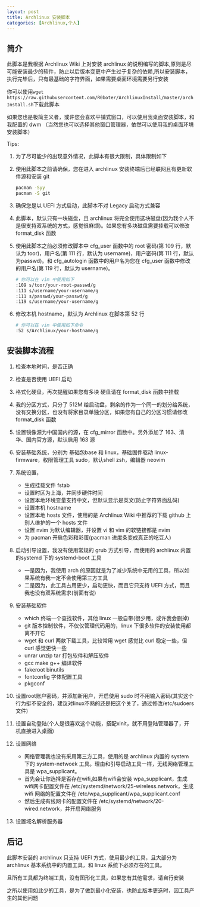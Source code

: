 ```yaml
---
layout: post
title: Archlinux 安装脚本
categories: [Archlinux,个人]
---
```


## 简介

此脚本是我根据 Archlinux Wiki 上对安装 archlinux 的说明编写的脚本,原则是尽可能安装最少的软件，防止以后版本变更中产生过于复杂的依赖,所以安装脚本，执行完毕后，只有最基础的字符界面，如果需要桌面环境需要另行安装

你可以使用`wget https://raw.githubusercontent.com/R0boter/ArchlinuxInstall/master/archInstall.sh`下载此脚本

如果您也是极简主义者，或许您会喜欢平铺式窗口，可以使用我桌面安装脚本，和我配置的 dwm （当然您也可以选择其他窗口管理器，依然可以使用我的桌面环境安装脚本）

Tips: 

1. 为了尽可能少的出现意外情况，此脚本有很大限制，具体限制如下

2. 使用此脚本之前请确保，您在进入 archlinux 安装终端后已经联网且有更新软件源和安装 git

    ```sh
    pacman -Syy
    pacman -S git
    ```

3. 确保您是以 UEFI 方式启动，此脚本不对 Legacy 启动方式兼容

4. 此脚本，默认只有一块磁盘，且 archlinux 将完全使用这块磁盘(因为我个人不是很支持双系统的方式，感觉很麻烦)。如果您有多块磁盘需要挂载可以修改 format_disk 函数

5. 使用此脚本之前必须修改脚本中 cfg_user 函数中的 root 密码(第 109 行，默认为 toor)，用户名(第 111 行，默认为 username)，用户密码(第 111 行，默认为passwd)。和 cfg_autologin 函数中的用户名为您在 cfg_user 函数中修改的用户名(第 119 行，默认为 username)。

    ```sh
    # 你可以在 vim 中使用如下
    :109 s/toor/your-root-passwd/g
    :111 s/username/your-username/g
    :111 s/passwd/your-passwd/g
    :119 s/username/your-username/g
    ```
6. 修改本机 hostname，默认为 Archlinux 在脚本第 52 行
    ```sh
    # 你可以在 vim 中使用如下命令
    :52 s/Archlinux/your-hostname/g
    ```

## 安装脚本流程

1. 检查本地时间，是否正确
2. 检查是否使用 UEFI 启动
3. 格式化硬盘，再次提醒如果您有多块 硬盘请在 format_disk 函数中挂载
4. 我的分区方式，只分了 512M 给启动盘，剩余的作为一个同一的划分给系统，没有交换分区，也没有将家目录单独分区，如果您有自己的分区习惯请修改 format_disk 函数

5. 设置镜像源为中国国内的源，在 cfg_mirror 函数中。另外添加了 163、清华、国内官方源，默认启用 163 源
6. 安装基础系统，分别为 基础包base 和 linux，基础固件驱动 linux-firmware，权限管理工具 sudo，默认shell  zsh，编辑器 neovim
7. 系统设置，
      - 生成挂载文件 fstab
      - 设置时区为上海，并同步硬件时间
      - 设置本地环境变量支持中文，但默认显示是英文(防止字符界面乱码)
      - 设置本机 hostname
      - 设置本地 hosts 文件，使用的是 Archlinux Wiki 中推荐的下载 github 上别人维护的一个 hosts 文件
      - 设置 nvim 为默认编辑器，并设置 vi 和 vim 的软链接都是 nvim
      - 为 pacman 开启色彩和彩蛋(pacman 进度条变成真正的吃豆人)
8. 启动引导设置，我没有使用常规的 grub 方式引导，而使用的 archlinux 内置的systemd 下的 systemd-boot 工具
      - 一是因为，我使用 arch 的原因就是为了减少系统中无用的工具，所以如果系统有我一定不会使用第三方工具
      - 二是因为，此工具占用更少，启动更快，而且它只支持 UEFI 方式，而且我也没有双系统需求(前面有说)
8. 安装基础软件
      - which 终端一个查找软件，其他 linux 一般自带(很少用，或许我会删掉)
      - git 版本控制软件，不仅仅管理代码用的，linux 下很多软件的安装使用都离不开它
      - wget 和 curl 两款下载工具，比较常用 wget 感觉比 curl 稳定一些，但 curl 感觉更快一些
      - unrar unzip tar 打包软件和解压软件
      - gcc make g++ 编译软件
      - fakeroot binutils 
      - fontconfig 字体配置工具
      - pkgconf
9. 设置root账户密码，并添加新用户，开启使用 sudo 时不用输入密码(其实这个行为挺不安全的，建议对linux不熟的还是把这个关了，通过修改/etc/sudoers 文件)
10. 设置自动登陆(个人是很喜欢这个功能，搭配xinit，就不用登陆管理器了，开机直接进入桌面)
11. 设置网络
      - 网络管理我也没有采用第三方工具，使用的是 archlinux 内置的 system 下的 system-netwoek 工具。理由和引导启动工具一样，无线网络管理工具是 wpa_supplicant。
      - 首先会让你选择是否存在wifi,如果有wifi会安装 wpa_supplicant，生成wifi网卡配置文件在 /etc/systemd/network/25-wireless.network，生成 wifi 网络的配置文件在 /etc/wpa_supplicant/wpa_supplicant.conf
      - 然后生成有线网卡的配置文件在 /etc/systemd/network/20-wired.network，并开启网络服务
12. 设置域名解析服务器

## 后记

此脚本安装的 archlinux 只支持 UEFI 方式，使用最少的工具，且大部分为 archlinux 基本系统中的内置工具，和 linux 系统下必须存在的工具。

且所有工具都为终端工具，没有图形化工具，如果您有其他需求，请自行安装

之所以使用如此少的工具，是为了做到最小化安装，也防止版本更迭时，因工具产生的其他问题
